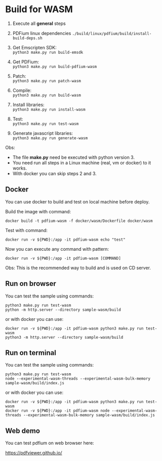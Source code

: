 # Build for WASM

1. Execute all **general** steps

2. PDFium linux dependencies
```./build/linux/pdfium/build/install-build-deps.sh```

3. Get Emscripten SDK:  
```python3 make.py run build-emsdk```  

4. Get PDFium:  
```python3 make.py run build-pdfium-wasm```  

5. Patch:  
```python3 make.py run patch-wasm```  

6. Compile:  
```python3 make.py run build-wasm```  
  
7. Install libraries:  
```python3 make.py run install-wasm```  

8. Test:  
```python3 make.py run test-wasm```  
  
9. Generate javascript libraries:  
```python3 make.py run generate-wasm```  

Obs:
- The file **make.py** need be executed with python version 3.  
- You need run all steps in a Linux machine (real, vm or docker) to it works.
- With docker you can skip steps 2 and 3.


## Docker

You can use docker to build and test on local machine before deploy.

Build the image with command:

```docker build -t pdfium-wasm -f docker/wasm/Dockerfile docker/wasm```

Test with command:

```docker run -v ${PWD}:/app -it pdfium-wasm echo "test"```

Now you can execute any command with pattern:

```docker run -v ${PWD}:/app -it pdfium-wasm [COMMAND]```

Obs: This is the recommended way to build and is used on CD server.

## Run on browser

You can test the sample using commands:

```
python3 make.py run test-wasm
python -m http.server --directory sample-wasm/build
```

or with docker you can use:

```
docker run -v ${PWD}:/app -it pdfium-wasm python3 make.py run test-wasm
python3 -m http.server --directory sample-wasm/build
```

## Run on terminal

You can test the sample using commands:

```
python3 make.py run test-wasm
node --experimental-wasm-threads --experimental-wasm-bulk-memory sample-wasm/build/index.js
```

or with docker you can use:

```
docker run -v ${PWD}:/app -it pdfium-wasm python3 make.py run test-wasm
docker run -v ${PWD}:/app -it pdfium-wasm node --experimental-wasm-threads --experimental-wasm-bulk-memory sample-wasm/build/index.js
```

## Web demo

You can test pdfium on web browser here:

https://pdfviewer.github.io/
